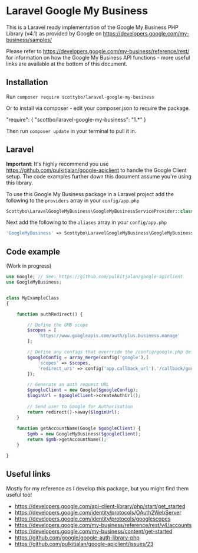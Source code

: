 # Laravel Google My Business

This is a Laravel ready implementation of the Google My Business PHP Library (v4.1) as provided by Google on https://developers.google.com/my-business/samples/

Please refer to https://developers.google.com/my-business/reference/rest/ for information on how the Google My Business API functions - more useful links are available at the bottom of this document.

## Installation

Run `composer require scottybo/laravel-google-my-business`

Or to install via composer - edit your composer.json to require the package.

"require": {
    "scottbo/laravel-google-my-business": "1.*"
}

Then run `composer update` in your terminal to pull it in.



## Laravel

**Important**: It's highly recommend you use https://github.com/pulkitjalan/google-apiclient to handle the Google Client setup. The code examples further down this document assume you're using this library.

To use this Google My Business package in a Laravel project add the following to the `providers` array in your `config/app.php`

```php
Scottybo\LaravelGoogleMyBusiness\GoogleMyBusinessServiceProvider::class,
```

Next add the following to the `aliases` array in your `config/app.php`

```php
'GoogleMyBusiness' => Scottybo\LaravelGoogleMyBusiness\GoogleMyBusiness::class
```


## Code example
 
(Work in progress)

```php
use Google; // See: https://github.com/pulkitjalan/google-apiclient
use GoogleMyBusiness;


class MyExampleClass
{

    function authRedirect() {

        // Define the GMB scope
        $scopes = [
            'https://www.googleapis.com/auth/plus.business.manage'
        ];

        // Define any configs that overrride the /config/google.php defaults from pulkitjalan/google-apiclient
        $googleConfig = array_merge(config('google'),[
            'scopes' => $scopes,
            'redirect_uri' => config('app.callback_url').'/callback/google/mybusiness'
        ]);

        // Generate an auth request URL
        $googleClient = new Google($googleConfig);
        $loginUrl = $googleClient->createAuthUrl();
        
        // Send user to Google for Authorisation
        return redirect()->away($loginUrl);
    }
    
    function getAccountName(Google $googleClient) {
        $gmb = new GoogleMyBusiness($googleClient);
        return $gmb->getAccountName();
    }

}

```


## Useful links

Mostly for my reference as I develop this package, but you might find them useful too!

 - https://developers.google.com/api-client-library/php/start/get_started
 - https://developers.google.com/identity/protocols/OAuth2WebServer
 - https://developers.google.com/identity/protocols/googlescopes
 - https://developers.google.com/my-business/reference/rest/v4/accounts
 - https://developers.google.com/my-business/content/get-started
 - https://github.com/google/google-auth-library-php
 - https://github.com/pulkitjalan/google-apiclient/issues/23
